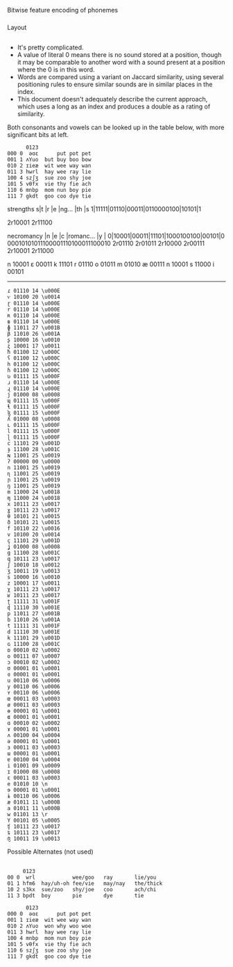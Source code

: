 Bitwise feature encoding of phonemes
###

Layout
##
 * It's pretty complicated.
 * A value of literal 0 means there is no sound stored at a position, though it may be comparable to another
   word with a sound present at a position where the 0 is in this word.
 * Words are compared using a variant on Jaccard similarity, using several
   positioning rules to ensure similar sounds are in similar places in the index.
 * This document doesn't adequately describe the current approach, which uses a long as an index and produces
   a double as a rating of similarity.

Both consonants and vowels can be looked up in the table below, with more significant bits at left.

```
      0123
000 0  əɑɛ      put pot pet
001 1 ʌYuo  but buy boo bow
010 2 ɪieæ  wit wee way wan
011 3 hwrl  hay wee ray lie
100 4 szʃʒ  sue zoo shy joe
101 5 vθfx  vie thy fie ach
110 6 mnbp  mom nun boy pie
111 7 gkdt  goo coo dye tie
```
strengths
s|t    |r    |e    |ng...     |th   |s
1|11111|01110|00011|0110000100|10101|1

2r10001 2r11100

necromancy
 |n    |e    |c    |romanc... |y    | 
0|10001|00011|11101|1000100100|00101|0
00010101011100001110100011100010
2r01110 2r01011 2r10000 2r00111 2r10001 2r11000

n 10001
ɛ 00011
k 11101
r 01110
o 01011
m 01010
æ 00111
n 10001
s 11000
i 00101
_____


```
ɾ 01110 14 \u000E
ⱱ 10100 20 \u0014
ɽ 01110 14 \u000E
r 01110 14 \u000E
ʀ 01110 14 \u000E
ʙ 01110 14 \u000E
ɸ 11011 27 \u001B
β 11010 26 \u001A
ʂ 10000 16 \u0010
ʐ 10001 17 \u0011
ħ 01100 12 \u000C
ʕ 01100 12 \u000C
h 01100 12 \u000C
ɦ 01100 12 \u000C
ʋ 01111 15 \u000F
ɹ 01110 14 \u000E
ɻ 01110 14 \u000E
j 01000 08 \u0008
ɰ 01111 15 \u000F
ɬ 01111 15 \u000F
ɮ 01111 15 \u000F
ʎ 01000 08 \u0008
ʟ 01111 15 \u000F
l 01111 15 \u000F
ɭ 01111 15 \u000F
c 11101 29 \u001D
ɟ 11100 28 \u001C
ɴ 11001 25 \u0019
ʔ 00000 00 \u0000
n 11001 25 \u0019
ɳ 11001 25 \u0019
ɲ 11001 25 \u0019
ŋ 11001 25 \u0019
m 11000 24 \u0018
ɱ 11000 24 \u0018
x 10111 23 \u0017
ɣ 10111 23 \u0017
θ 10101 21 \u0015
ð 10101 21 \u0015
f 10110 22 \u0016
v 10100 20 \u0014
ç 11101 29 \u001D
ʝ 01000 08 \u0008
g 11100 28 \u001C
q 10111 23 \u0017
ʃ 10010 18 \u0012
ʒ 10011 19 \u0013
s 10000 16 \u0010
z 10001 17 \u0011
χ 10111 23 \u0017
ʁ 10111 23 \u0017
ʈ 11111 31 \u001F
ɖ 11110 30 \u001E
p 11011 27 \u001B
b 11010 26 \u001A
t 11111 31 \u001F
d 11110 30 \u001E
k 11101 29 \u001D
ɢ 11100 28 \u001C
ɒ 00010 02 \u0002
o 00111 07 \u0007
ɔ 00010 02 \u0002
ʊ 00001 01 \u0001
ɞ 00001 01 \u0001
u 00110 06 \u0006
y 00110 06 \u0006
ʏ 00110 06 \u0006
œ 00011 03 \u0003
ø 00011 03 \u0003
ɵ 00001 01 \u0001
ɶ 00001 01 \u0001
ɑ 00010 02 \u0002
ɤ 00001 01 \u0001
ʌ 00100 04 \u0004
ə 00001 01 \u0001
ɜ 00011 03 \u0003
ɯ 00001 01 \u0001
ɐ 00100 04 \u0004
i 01001 09 \u0009
ɪ 01000 08 \u0008
ɛ 00011 03 \u0003
e 01010 10 \n
ɘ 00001 01 \u0001
ɨ 00110 06 \u0006
æ 01011 11 \u000B
a 01011 11 \u000B
w 01101 13 \r
Y 00101 05 \u0005
ʧ 10111 23 \u0017
ʨ 10111 23 \u0017
ʤ 10011 19 \u0013
```
Possible Alternates (not used)
##

```
     0123
00 0  wrl            wee/goo   ray       lie/you
01 1 hfm6  hay/uh-oh fee/vie   may/nay   the/thick
10 2 s3kx  sue/zoo   shy/joe   coo       ach/chi
11 3 bpdt  boy       pie       dye       tie

      0123
000 0  əɑɛ      put pot pet
001 1 ɪieæ  wit wee way wan
010 2 ʌYuo  won why woo woe
011 3 hwrl  hay wee ray lie
100 4 mnbp  mom nun boy pie 
101 5 vθfx  vie thy fie ach
110 6 szʃʒ  sue zoo shy joe
111 7 gkdt  goo coo dye tie

```


